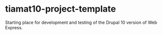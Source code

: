 # tiamat10-project-template
Starting place for development and testing of the Drupal 10 version of Web Express.
